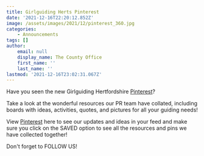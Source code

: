```yaml
---
title: Girlguiding Herts Pinterest
date: '2021-12-16T22:20:12.852Z'
image: /assets/images/2021/12/pinterest_360.jpg
categories:
    - Announcements
tags: []
author:
    email: null
    display_name: The County Office
    first_name: ''
    last_name: ''
lastmod: '2021-12-16T23:02:31.067Z'
---
```


Have you seen the new Girlguiding Hertfordshire [Pinterest][1]?

Take a look at the wonderful resources our PR team have collated, including boards with ideas, activities, quotes, and pictures for all your guiding needs!

View [Pinterest][1] here to see our updates and ideas in your feed and make sure you click on the SAVED option to see all the resources and pins we have collected together!

Don't forget to FOLLOW US!

[1]: https://pin.it/1wS1hZU
